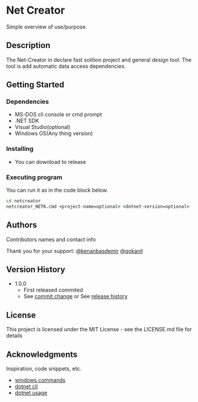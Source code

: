 # Net Creator

Simple overview of use/purpose.

## Description

The Net-Creator in declare fast solition project and general design tool. 
The tool is add automatic data access dependencies.

## Getting Started

### Dependencies

* MS-DOS cli console or cmd prompt
* .NET SDK
* Visual Studio(optional)
* Windows OS(Any thing version)

### Installing

* You can download to release

### Executing program

You can run it as in the code block below.

```cmd
cd netcreator
netcreator_NET6.cmd <project-name=optional> <dotnet-version=optional>
```

## Authors

Contributors names and contact info

Thank you for your support: 
[@kenanbasdemir](https://github.com/kenanbasdemir)
[@gokanil](https://github.com/gokanil)

## Version History

* 1.0.0
    * First released commited
    * See [commit change]() or See [release history]()

## License

This project is licensed under the MIT License - see the LICENSE.md file for details

## Acknowledgments

Inspiration, code snippets, etc.
* [windows commands](https://docs.microsoft.com/en-us/windows-server/administration/windows-commands/windows-commands)
* [dotnet cli](https://docs.microsoft.com/tr-tr/dotnet/core/tools/)
* [dotnet usage](https://docs.microsoft.com/tr-tr/dotnet/core/tools/dotnet)
